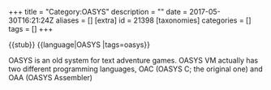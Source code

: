 +++
title = "Category:OASYS"
description = ""
date = 2017-05-30T16:21:24Z
aliases = []
[extra]
id = 21398
[taxonomies]
categories = []
tags = []
+++

{{stub}}
{{language|OASYS
|tags=oasys}}

OASYS is an old system for text adventure games. OASYS VM actually has two different programming languages, OAC (OASYS C; the original one) and OAA (OASYS Assembler)
